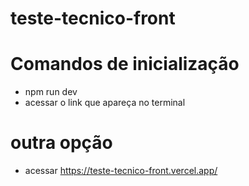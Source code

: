 # teste-tecnico-front

# Comandos de inicialização

- npm run dev
- acessar o link que apareça no terminal

# outra opção

- acessar https://teste-tecnico-front.vercel.app/
